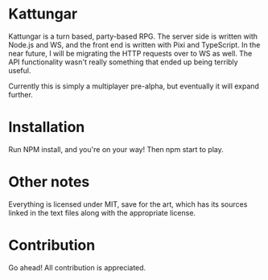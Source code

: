 # Kattungar

Kattungar is a turn based, party-based RPG. The server side is written with Node.js and WS, and the front end is written with Pixi and TypeScript. In the near future, I will be migrating the HTTP requests over to WS as well. The API functionality wasn't really something that ended up being terribly useful.

Currently this is simply a multiplayer pre-alpha, but eventually it will expand further.

# Installation

Run NPM install, and you're on your way! Then npm start to play.

# Other notes

Everything is licensed under MIT, save for the art, which has its sources linked in the text files along with the appropriate license.

# Contribution

Go ahead! All contribution is appreciated.